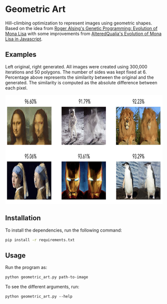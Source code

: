 # Geometric Art
Hill-climbing optimization to represent images using geometric shapes. Based on the idea from [Roger Alsing's Genetic Programming: Evolution of Mona Lisa](https://rogerjohansson.blog/2008/12/07/genetic-programming-evolution-of-mona-lisa/) with some improvements from [AlteredQualia's Evolution of Mona Lisa in Javascript](https://alteredqualia.com/visualization/evolve/).



## Examples

Left original, right generated. All images were created using 300,000 iterations and 50 polygons. The number of sides was kept fixed at 6. Percentage above represents the similarity between the original and the generated. The similarity is computed as the absolute difference between each pixel. 

<p align="center">
    <img width="800" height="350" src="images/gallery.png">
</p>


## Installation

To install the dependencies, run the following command:

```bash
pip install -r requirements.txt
```



## Usage

Run the program as:

```bash
python geometric_art.py path-to-image
```

To see the different arguments, run:

```
python geometric_art.py --help
```

